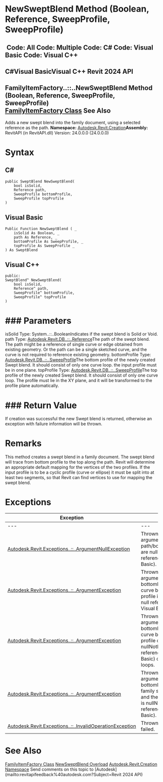 # NewSweptBlend Method (Boolean, Reference, SweepProfile, SweepProfile)

﻿
 Code: All Code: Multiple Code: C# Code: Visual Basic Code: Visual C++   
---  
C#Visual BasicVisual C++
Revit 2024 API  
---  
FamilyItemFactory..::..NewSweptBlend Method (Boolean, Reference, SweepProfile, SweepProfile)  
[FamilyItemFactory Class](a7622967-1381-c17f-ed04-1ebe40da0440.md "FamilyItemFactory Class") See Also  
---  
Adds a new swept blend into the family document, using a selected reference as the path.
**Namespace:** [Autodesk.Revit.Creation](ded320da-058a-4edd-0418-0582389559a7.md "Autodesk.Revit.Creation Namespace")**Assembly:** RevitAPI (in RevitAPI.dll) Version: 24.0.0.0 (24.0.0.0)
# Syntax
C#  
---  
```text
public SweptBlend NewSweptBlend(
	bool isSolid,
	Reference path,
	SweepProfile bottomProfile,
	SweepProfile topProfile
)
```
  
Visual Basic  
---  
```text
Public Function NewSweptBlend ( _
	isSolid As Boolean, _
	path As Reference, _
	bottomProfile As SweepProfile, _
	topProfile As SweepProfile _
) As SweptBlend
```
  
Visual C++  
---  
```text
public:
SweptBlend^ NewSweptBlend(
	bool isSolid, 
	Reference^ path, 
	SweepProfile^ bottomProfile, 
	SweepProfile^ topProfile
)
```
  
# ### Parameters
isSolid
    Type: System..::..BooleanIndicates if the swept blend is Solid or Void.
path
    Type: [Autodesk.Revit.DB..::..Reference](d28155ae-817b-1f31-9c3f-c9c6a28acc0d.md "Reference Class")The path of the swept blend. The path might be a reference of single curve or edge obtained from existing geometry. Or the path can be a single sketched curve, and the curve is not required to reference existing geometry.
bottomProfile
    Type: [Autodesk.Revit.DB..::..SweepProfile](1b77356c-e92b-e151-f8c9-727b3e2b8934.md "SweepProfile Class")The bottom profile of the newly created Swept blend. It should consist of only one curve loop. the input profile must be in one plane.
topProfile
    Type: [Autodesk.Revit.DB..::..SweepProfile](1b77356c-e92b-e151-f8c9-727b3e2b8934.md "SweepProfile Class")The top profile of the newly created Swept blend. It should consist of only one curve loop. The profile must lie in the XY plane, and it will be transformed to the profile plane automatically. 
# ### Return Value
If creation was successful the new Swept blend is returned, otherwise an exception with failure information will be thrown.
# Remarks
This method creates a swept blend in a family document. The swept blend will trace from bottom profile to the top along the path. Revit will determine an appropriate default mapping for the vertices of the two profiles. If the input profile is to be a cyclic profile (curve or ellipse) it must be split into at least two segments, so that Revit can find vertices to use for mapping the swept blend.
# Exceptions
| Exception | Condition |
| --- | --- |
| --- | --- |
| [Autodesk.Revit.Exceptions..::..ArgumentNullException](631e1424-60f4-929b-4e52-dda9dcd26316.md "ArgumentNullException Class") | Thrown when the input arguments-path/bottomProfile/topProfile-are nullNothingnullptra null reference (Nothing in Visual Basic). |
| [Autodesk.Revit.Exceptions..::..ArgumentException](2e6e4206-97a8-dd4b-df5d-4269f4bb6088.md "ArgumentException Class") | Thrown when the input argument-bottomProfile/topProfile-is a curve based profile and the profile is nullNothingnullptra null reference (Nothing in Visual Basic). |
| [Autodesk.Revit.Exceptions..::..ArgumentException](2e6e4206-97a8-dd4b-df5d-4269f4bb6088.md "ArgumentException Class") | Thrown when the input argument-bottomProfile/topProfile-is a curve based profile and the profile contains nullNothingnullptra null reference (Nothing in Visual Basic) or more than one curve loops. |
| [Autodesk.Revit.Exceptions..::..ArgumentException](2e6e4206-97a8-dd4b-df5d-4269f4bb6088.md "ArgumentException Class") | Thrown when the input argument-bottomProfile/topProfile-is a family symbol based profile and the family symbol profile is nullNothingnullptra null reference (Nothing in Visual Basic). |
| [Autodesk.Revit.Exceptions..::..InvalidOperationException](9e715f03-3884-e539-4dd6-8d7545733adc.md "InvalidOperationException Class") | Thrown when the creation failed. |

# See Also
[FamilyItemFactory Class](a7622967-1381-c17f-ed04-1ebe40da0440.md "FamilyItemFactory Class")
[NewSweptBlend Overload](3fc38638-f721-5236-1e00-8e7539d2b60d.md "NewSweptBlend Method")
[Autodesk.Revit.Creation Namespace](ded320da-058a-4edd-0418-0582389559a7.md "Autodesk.Revit.Creation Namespace")
Send comments on this topic to [Autodesk](mailto:revitapifeedback%40autodesk.com?Subject=Revit 2024 API)